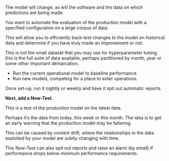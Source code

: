 The model will change, as will the software and the data on which predictions are being made.

You want to automate the evaluation of the production model with a specified configuration on a large corpus of data.

This will allow you to efficiently back-test changes to the model on historical data and determine if you have truly made an improvement or not.

This is not the small dataset that you may use for hyperparameter tuning, this is the full suite of data available, perhaps partitioned by month, year or some other important demarcation.

-   Run the current operational model to baseline performance.
-   Run new models, competing for a place to enter operations.

Once set-up, run it nightly or weekly and have it spit out automatic reports.

**Next, add a Now-Test.**

This is a test of the production model on the latest data.

Perhaps it’s the data from today, this week or this month. The idea is to get an early warning that the production model may be faltering.

This can be caused by content drift, where the relationships in the data exploited by your model are subtly changing with time.

This Now-Test can also spit out reports and raise an alarm (by email) if performance drops below minimum performance requirements.